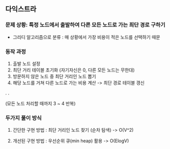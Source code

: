 ## 다익스트라 

### 문제 상황: 특정 노드에서 출발하여 다른 모든 노드로 가는 최단 경로 구하기
- 그리디 알고리즘으로 분류 : 매 상황에서 가장 비용이 적은 노드를 선택하기 때문 

### 동작 과정

1. 출발 노드 설정
2. 최단 거리 테이블 초기화 (자기자신은 0, 다른 모든 노드는 무한대)
3. 방문하지 않은 노드 중 최단 거리인 노드 뽑기
4. 해당 노드를 거쳐 다른 노드로 가는 비용 계산 -> 최단 경로 테이블 갱신

.
.

(모든 노드 처리할 때까지 3 ~ 4 반복)

### 두가지 풀이 방식

1. 간단한 구현 방법 : 최단 거리인 노드 찾기 (순차 탐색) -> O(V^2)

2. 개선된 구현 방법 : 우선순위 큐(min heap) 활용 -> O(ElogV)

